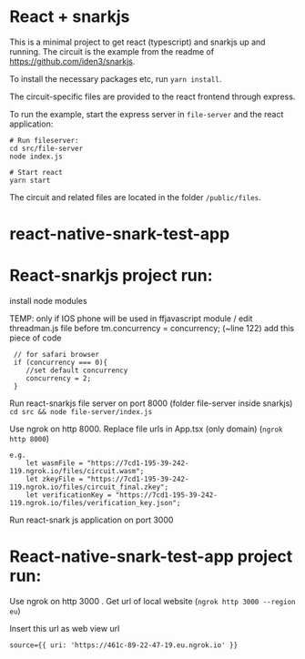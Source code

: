 # React + snarkjs
This is a minimal project to get react (typescript) and snarkjs up and running. The circuit is the example from the readme of https://github.com/iden3/snarkjs.

To install the necessary packages etc, run `yarn install`. 

The circuit-specific files are provided to the react frontend through express. 

To run the example, start the express server in `file-server` and the react application:
```
# Run fileserver:
cd src/file-server
node index.js

# Start react
yarn start
```

The circuit and related files are located in the folder `/public/files`. 



# react-native-snark-test-app

# React-snarkjs  project run: 

install node modules

TEMP: only if IOS phone will be used  in ffjavascript module / edit threadman.js file before    tm.concurrency = concurrency; (~line 122) add this piece of code
```
 // for safari browser
 if (concurrency === 0){
	//set default concurrency
	concurrency = 2;
 }
```
Run react-snarkjs file server on port 8000 (folder file-server inside snarkjs)
`cd src && node file-server/index.js`

Use ngrok on http 8000. Replace file urls in App.tsx (only domain) (`ngrok http 8000`)
```
e.g.
	let wasmFile = "https://7cd1-195-39-242-119.ngrok.io/files/circuit.wasm";
	let zkeyFile = "https://7cd1-195-39-242-119.ngrok.io/files/circuit_final.zkey";
	let verificationKey = "https://7cd1-195-39-242-119.ngrok.io/files/verification_key.json"; 
```
Run react-snark js application on port 3000


# React-native-snark-test-app  project run: 

Use ngrok on http 3000 . Get url of local website (`ngrok http 3000 --region eu`)


Insert this url as web view url 
```
source={{ uri: 'https://461c-89-22-47-19.eu.ngrok.io' }}
```
